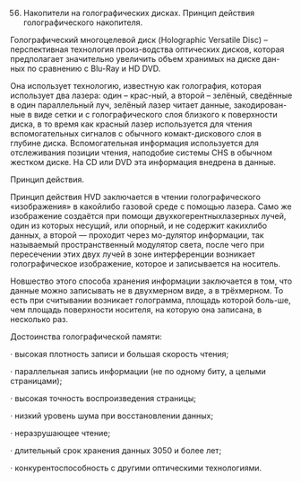 56. Накопители на голографических дисках. Принцип действия голографического накопителя.

Голографический многоцелевой диск (Holographic Versatile Disc) – перспективная технология произ-водства оптических дисков, которая предполагает значительно увеличить объем хранимых на диске дан-ных по сравнению с Blu-Ray и HD DVD.

Она использует технологию, известную как голография, которая использует два лазера: один – крас-ный, а второй – зелёный, сведённые в один параллельный луч, зелёный лазер читает данные, закодирован-ные в виде сетки и с голографического слоя близкого к поверхности диска, в то время как красный лазер используется для чтения вспомогательных сигналов с обычного комакт-дискового слоя в глубине диска. Вспомогательная информация используется для отслеживания позиции чтения, наподобие системы CHS в обычном жестком диске. На CD или DVD эта информация внедрена в данные.

Принцип действия.

Принцип действия HVD заключается в чтении голографического «изображения» в какойлибо газовой среде с помощью лазера. Само же изображение создаётся при помощи двухкогерентныхлазерных лучей, один из которых несущий, или опорный, и не содержит какихлибо данных, а второй — проходит через мо-дулятор информации, так называемый пространственный модулятор света, после чего при пересечении этих двух лучей в зоне интерференции возникает голографическое изображение, которое и записывается на носитель.

Новшество этого способа хранения информации заключается в том, что данные можно записывать не в двухмерном виде, а в трёхмерном. То есть при считывании возникает голограмма, площадь которой боль-ше, чем площадь поверхности носителя, на которую она записана, в несколько раз.

Достоинства голографической памяти:

· высокая плотность записи и большая скорость чтения;

· параллельная запись информации (не по одному биту, а целыми страницами);

· высокая точность воспроизведения страницы;

· низкий уровень шума при восстановлении данных;

· неразрушающее чтение;

· длительный срок хранения данных 3050 и более лет;

· конкурентоспособность с другими оптическими технологиями.
